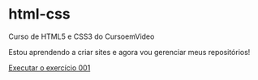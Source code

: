 # html-css
 Curso de HTML5 e CSS3 do CursoemVideo

Estou aprendendo a criar sites e agora vou gerenciar meus repositórios!

<a href="https://ricardoquintanilha.github.io/html-css/exercícios/ex001/index">Executar o exercício 001</a>